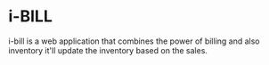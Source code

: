 # i-BILL
i-bill is a web application that combines the power of billing and also inventory
it'll update the inventory based on the sales.
